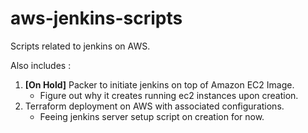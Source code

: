 # aws-jenkins-scripts
Scripts related to jenkins on AWS.

Also includes :

1.	**[On Hold]** Packer to initiate jenkins on top of Amazon EC2 Image.
	- Figure out why it creates running ec2 instances upon creation.
2.	Terraform deployment on AWS with associated configurations.
	- Feeing jenkins server setup script on creation for now.
